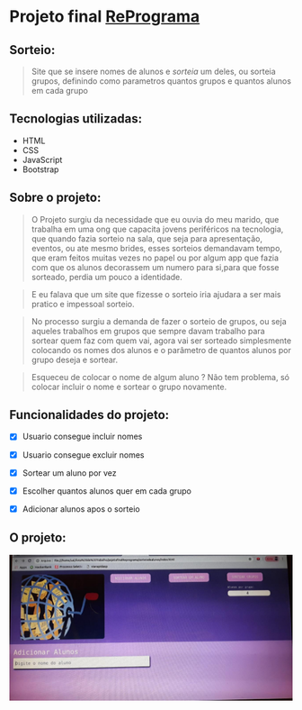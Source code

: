 # Projeto final [RePrograma](https://reprograma.com.br/)

## Sorteio:


> Site que se insere nomes de alunos e *sorteia* um deles, ou sorteia grupos, definindo como parametros quantos grupos e quantos alunos em cada grupo

## Tecnologias utilizadas:

* HTML
* CSS
* JavaScript
* Bootstrap

## Sobre o projeto:

> O  Projeto surgiu da necessidade que eu ouvia do  meu marido, que trabalha em uma ong que capacita jovens periféricos na tecnologia, que quando fazia sorteio na sala, que seja para apresentação, eventos, ou ate mesmo brides, esses sorteios demandavam tempo, que eram feitos muitas vezes no papel ou por algum app que fazia com que os alunos decorassem um numero para si,para que fosse sorteado, perdia um pouco a identidade. 

> E eu falava que um site que fizesse o sorteio iria ajudara a ser mais pratico e impessoal  sorteio.

> No processo surgiu a demanda de fazer o sorteio de grupos, ou seja aqueles trabalhos em grupos que sempre davam trabalho para sortear quem faz com quem vai, agora vai ser sorteado simplesmente colocando os nomes dos alunos e o parâmetro de quantos alunos por grupo deseja e sortear.

> Esqueceu de colocar o nome de algum aluno ? Não tem problema, só colocar incluir o nome e sortear o grupo novamente. 


## Funcionalidades do projeto:

- [x] Usuario consegue incluir nomes
- [x] Usuario consegue excluir nomes
- [x] Sortear um aluno por vez
- [x] Escolher quantos alunos quer em cada grupo
- [x] Adicionar alunos apos o sorteio


## O projeto:
 ![](./assets/images/projetofoto.jpeg)